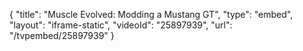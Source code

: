 {
    "title": "Muscle Evolved: Modding a Mustang GT",
    "type": "embed",
    "layout": "iframe-static",
    "videoId": "25897939",
    "url": "\/tvpembed\/25897939"
}